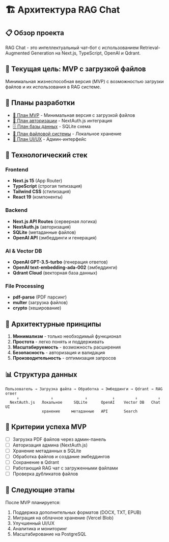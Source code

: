 # 🏗️ Архитектура RAG Chat

## 📋 Обзор проекта

RAG Chat - это интеллектуальный чат-бот с использованием Retrieval-Augmented Generation на Next.js, TypeScript, OpenAI и Qdrant.

## 🎯 Текущая цель: MVP с загрузкой файлов

Минимальная жизнеспособная версия (MVP) с возможностью загрузки файлов и их использования в RAG системе.

## 📁 Планы разработки

- [📄 План MVP](./mvp-plan.md) - Минимальная версия с загрузкой файлов
- [🔐 План авторизации](./auth-plan.md) - NextAuth.js интеграция
- [🗄️ План базы данных](./database-plan.md) - SQLite схема
- [📁 План файловой системы](./file-system-plan.md) - Локальное хранение
- [🎨 План UI/UX](./ui-plan.md) - Админ-интерфейс

## 🚀 Технологический стек

### Frontend
- **Next.js 15** (App Router)
- **TypeScript** (строгая типизация)
- **Tailwind CSS** (стилизация)
- **React 19** (компоненты)

### Backend
- **Next.js API Routes** (серверная логика)
- **NextAuth.js** (авторизация)
- **SQLite** (метаданные файлов)
- **OpenAI API** (эмбеддинги и генерация)

### AI & Vector DB
- **OpenAI GPT-3.5-turbo** (генерация ответов)
- **OpenAI text-embedding-ada-002** (эмбеддинги)
- **Qdrant Cloud** (векторная база данных)

### File Processing
- **pdf-parse** (PDF парсинг)
- **multer** (загрузка файлов)
- **crypto** (хеширование)

## 🔄 Архитектурные принципы

1. **Минимализм** - только необходимый функционал
2. **Простота** - легко понять и поддерживать
3. **Масштабируемость** - возможность расширения
4. **Безопасность** - авторизация и валидация
5. **Производительность** - оптимизация запросов

## 📊 Структура данных

```
Пользователь → Загрузка файла → Обработка → Эмбеддинги → Qdrant → RAG ответ
     ↓              ↓              ↓           ↓         ↓         ↓
  NextAuth.js   Локальное     SQLite      OpenAI    Vector DB   Chat UI
                хранение     метаданные   API       Search
```

## 🎯 Критерии успеха MVP

- [ ] Загрузка PDF файлов через админ-панель
- [ ] Авторизация админа (NextAuth.js)
- [ ] Хранение метаданных в SQLite
- [ ] Обработка файлов и создание эмбеддингов
- [ ] Сохранение в Qdrant
- [ ] Работающий RAG чат с загруженными файлами
- [ ] Проверка дубликатов файлов

## 🔄 Следующие этапы

После MVP планируется:
1. Поддержка дополнительных форматов (DOCX, TXT, EPUB)
2. Миграция на облачное хранение (Vercel Blob)
3. Улучшенный UI/UX
4. Аналитика и мониторинг
5. Масштабирование на PostgreSQL 